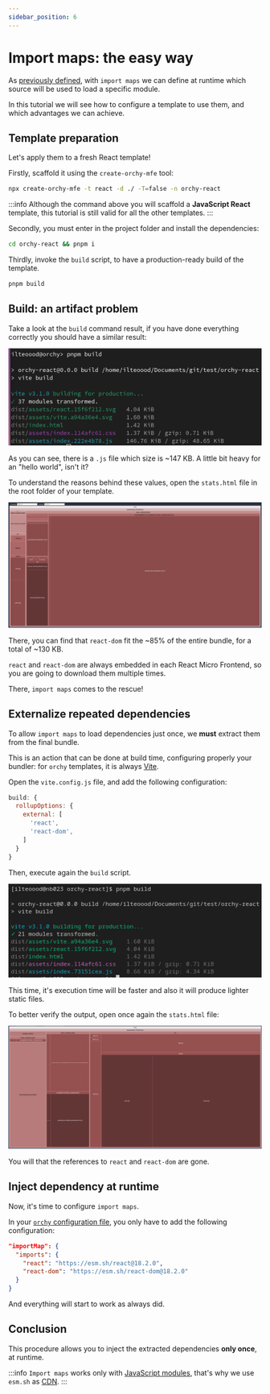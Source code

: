 ```yaml
---
sidebar_position: 6
---
```


# Import maps: the easy way

As [previously defined](../wc-configuration/common#commonimportmap), with `import maps` we can define at runtime which source will be used to load a specific module.

In this tutorial we will see how to configure a template to use them, and which advantages we can achieve.

## Template preparation

Let's apply them to a fresh React template!

Firstly, scaffold it using the `create-orchy-mfe` tool:

```bash
npx create-orchy-mfe -t react -d ./ -T=false -n orchy-react
```

:::info
Although the command above you will scaffold a **JavaScript React** template, this tutorial is still valid for all the other templates.
:::

Secondly, you must enter in the project folder and install the dependencies:
```bash
cd orchy-react && pnpm i
```

Thirdly, invoke the `build` script, to have a production-ready build of the template.
```bash
pnpm build
```

## Build: an artifact problem

Take a look at the `build` command result, if you have done everything correctly you should have a similar result:

![build command result - no import maps](./img/build-no-importmap.png)

As you can see, there is a `.js` file which size is ~147 KB. A little bit heavy for an "hello world", isn't it?

To understand the reasons behind these values, open the `stats.html` file in the root folder of your template.

![stats - no import maps](./img/stats-no-import.png)

There, you can find that `react-dom` fit the ~85% of the entire bundle, for a total of ~130 KB.

`react` and `react-dom` are always embedded in each React Micro Frontend, so you are going to download them multiple times.

There, `import maps` comes to the rescue!

## Externalize repeated dependencies

To allow `import maps` to load dependencies just once, we **must** extract them from the final bundle.

This is an action that can be done at build time, configuring properly your bundler: for `orchy` templates, it is always [Vite](https://vitejs.dev).


Open the `vite.config.js` file, and add the following configuration:

```javascript
build: {
  rollupOptions: {
    external: [
      'react',
      'react-dom',
    ]
  }
}
```

Then, execute again the `build` script.

![build command result - import map](./img/build-importmap.png)

This time, it's execution time will be faster and also it will produce lighter static files.

To better verify the output, open once again the `stats.html` file:

![stats - import map](./img/stats-import.png)

You will that the references to `react` and `react-dom` are gone.

## Inject dependency at runtime

Now, it's time to configure `import maps`.

In your [`orchy` configuration file](../wc-configuration/common.md), you only have to add the following configuration:

```json
"importMap": {
  "imports": {
    "react": "https://esm.sh/react@18.2.0",
    "react-dom": "https://esm.sh/react-dom@18.2.0"
  }
}
```

And everything will start to work as always did.

## Conclusion

This procedure allows you to inject the extracted dependencies **only once**, at runtime.

:::info
`Import maps` works only with [JavaScript modules](https://developer.mozilla.org/en-US/docs/Web/JavaScript/Guide/Modules), that's why we use `esm.sh` as [CDN](https://developer.mozilla.org/en-US/docs/Glossary/CDN).
:::